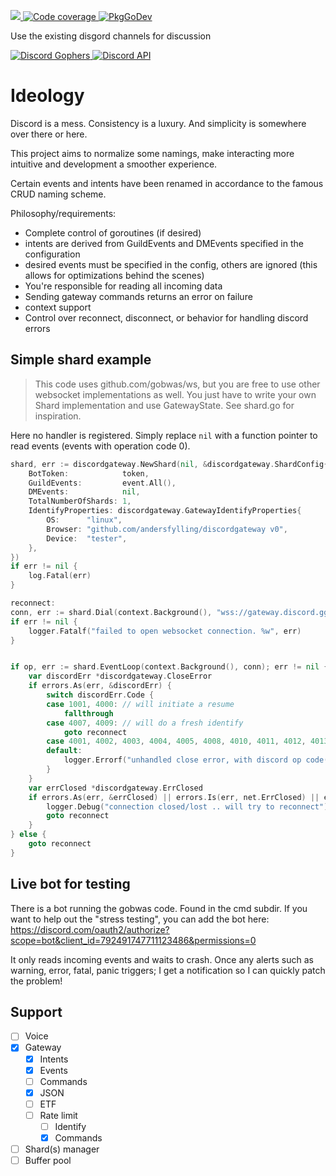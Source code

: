 <p>
  <a href="https://codecov.io/gh/andersfylling/discordgateway">
    <img src="https://codecov.io/gh/andersfylling/discordgateway/branch/master/graph/badge.svg" />
  </a>
  <a href='https://goreportcard.com/report/github.com/andersfylling/discordgateway'>
    <img src='https://goreportcard.com/badge/github.com/andersfylling/discordgateway' alt='Code coverage' />
  </a>
  <a href='https://pkg.go.dev/github.com/andersfylling/discordgateway'>
    <img src="https://pkg.go.dev/badge/andersfylling/discordgateway" alt="PkgGoDev">
  </a>
</p>
<p>Use the existing disgord channels for discussion</p>
<p>
  <a href='https://discord.gg/fQgmBg'>
    <img src='https://img.shields.io/badge/Discord%20Gophers-%23disgord-blue.svg' alt='Discord Gophers' />
  </a>
  <a href='https://discord.gg/HBTHbme'>
    <img src='https://img.shields.io/badge/Discord%20API-%23disgord-blue.svg' alt='Discord API' />
  </a>
</p>

# Ideology

Discord is a mess. Consistency is a luxury. And simplicity is somewhere over there or here.

This project aims to normalize some namings, make interacting more intuitive and development a smoother experience.

Certain events and intents have been renamed in accordance to the famous CRUD naming scheme.

Philosophy/requirements:
 - Complete control of goroutines (if desired)
 - intents are derived from GuildEvents and DMEvents specified in the configuration
- desired events must be specified in the config, others are ignored (this allows for optimizations behind the scenes)
 - You're responsible for reading all incoming data
 - Sending gateway commands returns an error on failure
 - context support
 - Control over reconnect, disconnect, or behavior for handling discord errors

## Simple shard example 
> This code uses github.com/gobwas/ws, but you are free to use other
> websocket implementations as well. You just have to write your own Shard implementation
> and use GatewayState. See shard.go for inspiration.

Here no handler is registered. Simply replace `nil` with a function pointer to read events (events with operation code 0). 
```go
shard, err := discordgateway.NewShard(nil, &discordgateway.ShardConfig{
    BotToken:            token,
    GuildEvents:         event.All(),
    DMEvents:            nil,
    TotalNumberOfShards: 1,
    IdentifyProperties: discordgateway.GatewayIdentifyProperties{
        OS:      "linux",
        Browser: "github.com/andersfylling/discordgateway v0",
        Device:  "tester",
    },
})
if err != nil {
    log.Fatal(err)
}

reconnect:
conn, err := shard.Dial(context.Background(), "wss://gateway.discord.gg/?v=8&encoding=json")
if err != nil {
    logger.Fatalf("failed to open websocket connection. %w", err)
}


if op, err := shard.EventLoop(context.Background(), conn); err != nil {
    var discordErr *discordgateway.CloseError
    if errors.As(err, &discordErr) {
        switch discordErr.Code {
        case 1001, 4000: // will initiate a resume
            fallthrough
        case 4007, 4009: // will do a fresh identify
            goto reconnect
        case 4001, 4002, 4003, 4004, 4005, 4008, 4010, 4011, 4012, 4013, 4014:
        default:
            logger.Errorf("unhandled close error, with discord op code(%d): %d", op, discordErr.Code)
        }
    }
    var errClosed *discordgateway.ErrClosed
    if errors.As(err, &errClosed) || errors.Is(err, net.ErrClosed) || errors.Is(err, io.ErrClosedPipe) {
        logger.Debug("connection closed/lost .. will try to reconnect")
        goto reconnect
    }
} else {
    goto reconnect
}
```

## Live bot for testing
There is a bot running the gobwas code. Found in the cmd subdir. If you want to help out the "stress testing", you can add the bot here: https://discord.com/oauth2/authorize?scope=bot&client_id=792491747711123486&permissions=0

It only reads incoming events and waits to crash. Once any alerts such as warning, error, fatal, panic triggers; I get a notification so I can quickly patch the problem!


## Support

 - [ ] Voice
 - [x] Gateway
   - [X] Intents
   - [x] Events
   - [ ] Commands
   - [x] JSON
   - [ ] ETF
   - [ ] Rate limit
     - [ ] Identify
     - [x] Commands
 - [ ] Shard(s) manager
 - [ ] Buffer pool
